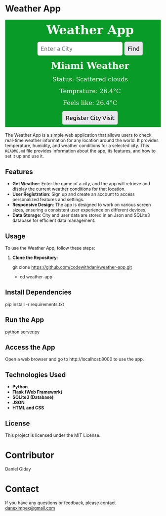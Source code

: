 # Weather App

![Weather App Screenshot](screenshot.png)

The Weather App is a simple web application that allows users to check real-time weather information for any location around the world. It provides temperature, humidity, and weather conditions for a selected city. This `README.md` file provides information about the app, its features, and how to set it up and use it.

## Features

- **Get Weather**: Enter the name of a city, and the app will retrieve and display the current weather conditions for that location.
- **User Registration**: Sign up and create an account to access personalized features and settings.
- **Responsive Design**: The app is designed to work on various screen sizes, ensuring a consistent user experience on different devices.
- **Data Storage**: City and user data are stored in an Json and SQLite3 database for efficient data management.

## Usage

To use the Weather App, follow these steps:

1. **Clone the Repository**:
  
   git clone https://github.com/codewithdani/weather-app.git
   - cd weather-app

## Install Dependencies
pip install -r requirements.txt

## Run the App
python server.py

## Access the App
Open a web browser and go to http://localhost:8000 to use the app.

## Technologies Used
- **Python**
- **Flask (Web Framework)**
- **SQLite3 (Database)**
- **JSON**
- **HTML and CSS**

## License
This project is licensed under the MIT License.

# Contributor
Daniel Giday

# Contact
If you have any questions or feedback, please contact daneximpex@gmail.com

